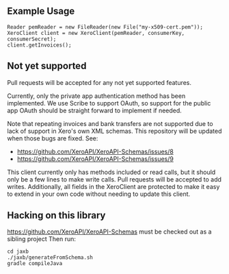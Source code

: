 ## Example Usage

    Reader pemReader = new FileReader(new File("my-x509-cert.pem"));
    XeroClient client = new XeroClient(pemReader, consumerKey, consumerSecret);
    client.getInvoices();

## Not yet supported

Pull requests will be accepted for any not yet supported features.

Currently, only the private app authentication method has been implemented. We use Scribe to support OAuth, so support for the public app OAuth should be straight forward to implement if needed.

Note that repeating invoices and bank transfers are not supported due to lack of support in Xero's own XML schemas. This repository will be updated when those bugs are fixed. See:
* https://github.com/XeroAPI/XeroAPI-Schemas/issues/8
* https://github.com/XeroAPI/XeroAPI-Schemas/issues/9

This client currently only has methods included or read calls, but it should only be a few lines to make write calls. Pull requests will be accepted to add writes. Additionally, all fields in the XeroClient are protected to make it easy to extend in your own code without needing to update this client.

## Hacking on this library

https://github.com/XeroAPI/XeroAPI-Schemas must be checked out as a sibling project
Then run:

    cd jaxb
    ./jaxb/generateFromSchema.sh
    gradle compileJava
